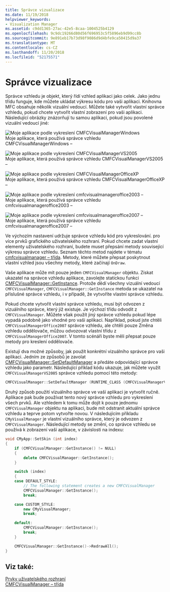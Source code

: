 ```yaml
---
title: Správce vizualizace
ms.date: 11/19/2018
helpviewer_keywords:
- Visualization Manager
ms.assetid: c9dd1365-27ac-42e5-8caa-1004525b4129
ms.openlocfilehash: 9c9dc19266d80d56f696953c5f5896eb9d99cc8b
ms.sourcegitcommit: 9e891eb17b73d98f9086d9d4bfe9ca50415d9a37
ms.translationtype: MT
ms.contentlocale: cs-CZ
ms.lasthandoff: 11/20/2018
ms.locfileid: "52175571"
---
```

# <a name="visualization-manager"></a>Správce vizualizace

Správce vzhledu je objekt, který řídí vzhled aplikaci jako celek. Jako jednu třídu funguje, kde můžete ukládat výkresu kódu pro vaši aplikaci. Knihovna MFC obsahuje několik vizuální vedoucí. Můžete také vytvořit vlastní správce vzhledu, pokud chcete vytvořit vlastní zobrazení pro vaši aplikaci. Následující obrázky znázorňují tu samou aplikaci, pokud jsou povolené vizuální vedoucí jiné:

![Moje aplikace podle vykreslení CMFCVisualManagerWindows](../mfc/media/vmwindows.png "MyApp podle vykreslení CMFCVisualManagerWindows –") <br/>
Moje aplikace, která používá správce vzhledu CMFCVisualManagerWindows –

![Moje aplikace podle vykreslení CMFCVisualManagerVS2005](../mfc/media/vmvs2005.png "MyApp podle vykreslení CMFCVisualManagerVS2005 –") <br/>
Moje aplikace, která používá správce vzhledu CMFCVisualManagerVS2005 –

![Moje aplikace podle vykreslení CMFCVisualManagerOfficeXP](../mfc/media/vmofficexp.png "MyApp podle vykreslení CMFCVisualManagerOfficeXP –") <br/>
Moje aplikace, která používá správce vzhledu CMFCVisualManagerOfficeXP –

![Moje aplikace podle vykreslení cmfcvisualmanageroffice2003 –](../mfc/media/vmoffice2003.png "MyApp podle vykreslení cmfcvisualmanageroffice2003 –") <br/>
Moje aplikace, která používá správce vzhledu cmfcvisualmanageroffice2003 –

![Moje aplikace podle vykreslení cmfcvisualmanageroffice2007 –](../mfc/media/msoffice2007.png "MyApp podle vykreslení cmfcvisualmanageroffice2007 –") <br/>
Moje aplikace, která používá správce vzhledu cmfcvisualmanageroffice2007 –

Ve výchozím nastavení udržuje správce vzhledu kód pro vykreslování. pro více prvků grafického uživatelského rozhraní. Pokud chcete zadat vlastní elementy uživatelského rozhraní, budete muset přepsání metody související výkresu správce vzhledu. Seznam těchto metod najdete v tématu [cmfcvisualmanager – třída](../mfc/reference/cmfcvisualmanager-class.md). Metody, které můžete přepsat poskytnout vlastní vzhled jsou všechny metody, které začínají `OnDraw`.

Vaše aplikace může mít pouze jeden `CMFCVisualManager` objektu. Získat ukazatel na správce vzhledu aplikace, zavolejte statickou funkci [CMFCVisualManager::GetInstance](../mfc/reference/cmfcvisualmanager-class.md#getinstance). Protože dědí všechny vizuální vedoucí `CMFCVisualManager`, `CMFCVisualManager::GetInstance` metoda se ukazatel na příslušné správce vzhledu, i v případě, že vytvoříte vlastní správce vzhledu.

Pokud chcete vytvořit vlastní správce vzhledu, musí být odvozen z vizuálního správce, který již existuje. Je výchozí třídu odvodit z `CMFCVisualManager`. Můžete však použít jiný správce vzhledu pokud lépe vypadá podobně jako vhodné pro vaši aplikaci. Například, pokud jste chtěli `CMFCVisualManagerOffice2007` správce vzhledu, ale chtěli pouze Změna vzhledu oddělovače, můžou odvozovat vlastní třídu z `CMFCVisualManagerOffice2007`. V tomto scénáři byste měli přepsat pouze metody pro kreslení oddělovače.

Existují dva možné způsoby, jak použít konkrétní vizuálního správce pro vaši aplikaci. Jedním ze způsobů je zavolat [CMFCVisualManager::SetDefaultManager](../mfc/reference/cmfcvisualmanager-class.md#setdefaultmanager) a předáte odpovídající správce vzhledu jako parametr. Následující příklad kódu ukazuje, jak můžete využít `CMFCVisualManagerVS2005` správce vzhledu pomocí této metody:

```cpp
CMFCVisualManager::SetDefaultManager (RUNTIME_CLASS (CMFCVisualManagerVS2005));
```

Druhý způsob použití vizuálního správce ve vaší aplikaci je vytvořit ručně. Aplikace pak bude používat tento nový správce vzhledu pro vykreslení všech prvků. Ale vzhledem k tomu může dojít k pouze jednomu `CMFCVisualManager` objektu na aplikaci, bude mít odstranit aktuální správce vzhledu a teprve potom vytvořte novou. V následujícím příkladu `CMyVisualManager` je vlastní vizuálního správce, který je odvozen z `CMFCVisualManager`. Následující metody se změní, co správce vzhledu se používá k zobrazení vaší aplikace, v závislosti na indexu:

```cpp
void CMyApp::SetSkin (int index)
{
    if (CMFCVisualManager::GetInstance() != NULL)
    {
        delete CMFCVisualManager::GetInstance();
    }

    switch (index)
    {
    case DEFAULT_STYLE:
        // The following statement creates a new CMFCVisualManager
        CMFCVisualManager::GetInstance();
        break;

    case CUSTOM_STYLE:
        new CMyVisualManager;
        break;

    default:
        CMFCVisualManager::GetInstance();
        break;
    }

    CMFCVisualManager::GetInstance()->RedrawAll();
}
```

## <a name="see-also"></a>Viz také:

[Prvky uživatelského rozhraní](../mfc/user-interface-elements-mfc.md)<br/>
[CMFCVisualManager – třída](../mfc/reference/cmfcvisualmanager-class.md)
